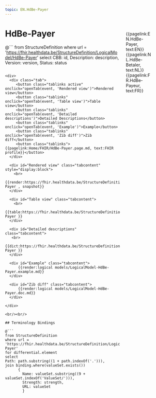 ```yaml
---
topic: EN.HdBe-Payer
---
```


<div style="float:right;width:85px;padding:10px;margin:10">
<p>{{pagelink:EN.HdBe-Payer, text:EN}}  {{pagelink:NL.HdBe-Betaler, text:NL}}  {{pagelink:FR.HdBe-Payeur, text:FR}}<p>
</div>

# HdBe-Payer



@```
from StructureDefinition
where url = 'https://fhir.healthdata.be/StructureDefinition/LogicalModel/HdBe-Payer'
select 
CBB: id,
Description: description, 
Version: version,
Status: status
```

<div>
  <div class="tab">
     <button class="tablinks active" onclick="openTab(event, 'Rendered view')">Rendered view</button>
     <button class="tablinks" onclick="openTab(event, 'Table view')">Table view</button>
     <button class="tablinks" onclick="openTab(event, 'Detailed descriptions')">Detailed Descriptions</button>
     <button class="tablinks" onclick="openTab(event, 'Example')">Example</button>
     <button class="tablinks" onclick="openTab(event, 'Zib diff')">Zib diff</button>
     <button class="tablinks">{{pagelink:Home/FHIR/HdBe-Payer.page.md, text:FHIR profile}}</button>
  </div>

  <div id="Rendered view" class="tabcontent" style="display:block">
    <br>
      {{render:https://fhir.healthdata.be/StructureDefinition/LogicalModel/HdBe-Payer , snapshot}}
  </div>

  <div id="Table view" class="tabcontent">
    <br>
      {{table:https://fhir.healthdata.be/StructureDefinition/LogicalModel/HdBe-Payer }}
  </div>

  <div id="Detailed descriptions" class="tabcontent">
   <br>
      {{dict:https://fhir.healthdata.be/StructureDefinition/LogicalModel/HdBe-Payer }}
  </div>

  <div id="Example" class="tabcontent">
      {{render:logical models/LogicalModel-HdBe-Payer.example.md}}
  </div>

  <div id="Zib diff" class="tabcontent">
      {{render:logical models/LogicalModel-HdBe-Payer.doc.md}}
  </div>

</div>

<br/><br/> 

## Terminology Bindings

@```
from StructureDefinition
where url = 'https://fhir.healthdata.be/StructureDefinition/LogicalModel/HdBe-Payer'
for differential.element
select
Path: path.substring((1 + path.indexOf('.'))),
join binding.where(valueSet.exists())
      { 
        Name: valueSet.substring((9 + valueSet.indexOf('ValueSet/'))),
        Strength: strength,
        URL: valueSet
        }
```  